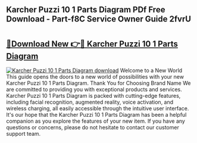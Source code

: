 ## Karcher Puzzi 10 1 Parts Diagram PDf Free Download - Part-f8C Service Owner Guide 2fvrU

# <h2><a href="http://dfnh2o.blite.top/?on=Karcher+Puzzi+10+1+Parts+Diagram">🔗Download New 👉🔴 Karcher Puzzi 10 1 Parts Diagram</a></h2>

[![Karcher Puzzi 10 1 Parts Diagram download](https://i.imgur.com/lujVjoI.png)](http://dfnh2o.blite.top/?on=Karcher+Puzzi+10+1+Parts+Diagram)
Welcome to a New World This guide opens the doors to a new world of possibilities with your new Karcher Puzzi 10 1 Parts Diagram. Thank You for Choosing Brand Name We are committed to providing you with exceptional products and services. Karcher Puzzi 10 1 Parts Diagram is packed with cutting-edge features, including facial recognition, augmented reality, voice activation, and wireless charging, all easily accessible through the intuitive user interface. It's our hope that the Karcher Puzzi 10 1 Parts Diagram has been a helpful companion as you explore the features of your new item. If you have any questions or concerns, please do not hesitate to contact our customer support team.
